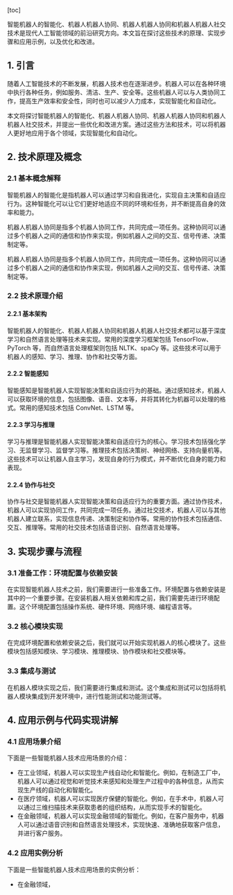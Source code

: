 
[toc]                    
                
                
智能机器人的智能化、机器人机器人协同、机器人机器人协同和机器人机器人社交技术是现代人工智能领域的前沿研究方向。本文旨在探讨这些技术的原理、实现步骤和应用示例，以及优化和改进。

## 1. 引言

随着人工智能技术的不断发展，机器人技术也在逐渐进步。机器人可以在各种环境中执行各种任务，例如服务、清洁、生产、安全等。这些机器人可以与人类协同工作，提高生产效率和安全性，同时也可以减少人力成本，实现智能化和自动化。

本文将探讨智能机器人的智能化、机器人机器人协同、机器人机器人协同和机器人机器人社交技术，并提出一些优化和改进方案。通过这些方法和技术，可以将机器人更好地应用于各个领域，实现智能化和自动化。

## 2. 技术原理及概念

### 2.1 基本概念解释

智能机器人的智能化是指机器人可以通过学习和自我进化，实现自主决策和自适应行为。这种智能化可以让它们更好地适应不同的环境和任务，并不断提高自身的效率和能力。

机器人机器人协同是指多个机器人协同工作，共同完成一项任务。这种协同可以通过多个机器人之间的通信和协作来实现，例如机器人之间的交互、信号传递、决策制定等。

机器人机器人协同是指多个机器人协同工作，共同完成一项任务。这种协同可以通过多个机器人之间的通信和协作来实现，例如机器人之间的交互、信号传递、决策制定等。

### 2.2 技术原理介绍

#### 2.2.1 基本架构

智能机器人的智能化、机器人机器人协同和机器人机器人社交技术都可以基于深度学习和自然语言处理等技术来实现。常用的深度学习框架包括 TensorFlow、PyTorch 等，而自然语言处理框架则包括 NLTK、spaCy 等。这些技术可以用于机器人的感知、学习、推理、协作和社交等方面。

#### 2.2.2 智能感知

智能感知是智能机器人实现智能决策和自适应行为的基础。通过感知技术，机器人可以获取环境的信息，包括图像、语音、文本等，并将其转化为机器可以处理的格式。常用的感知技术包括 ConvNet、LSTM 等。

#### 2.2.3 学习与推理

学习与推理是智能机器人实现智能决策和自适应行为的核心。学习技术包括强化学习、无监督学习、监督学习等。推理技术包括决策树、神经网络、支持向量机等。这些技术可以让机器人自主学习，发现自身的行为模式，并不断优化自身的能力和表现。

#### 2.2.4 协作与社交

协作与社交是智能机器人实现智能决策和自适应行为的重要方面。通过协作技术，机器人可以实现协同工作，共同完成一项任务。通过社交技术，机器人可以与其他机器人建立联系，实现信息传递、决策制定和协作等。常用的协作技术包括通信、交互、推理等。常用的社交技术包括语音识别、自然语言处理等。

## 3. 实现步骤与流程

### 3.1 准备工作：环境配置与依赖安装

在实现智能机器人技术之前，我们需要进行一些准备工作。环境配置与依赖安装是其中的一个重要步骤。在安装机器人相关依赖和库之前，我们需要先进行环境配置。这个环境配置包括操作系统、硬件环境、网络环境、编程语言等。

### 3.2 核心模块实现

在完成环境配置和依赖安装之后，我们就可以开始实现机器人的核心模块了。这些模块包括感知模块、学习模块、推理模块、协作模块和社交模块等。

### 3.3 集成与测试

在机器人模块实现之后，我们需要进行集成和测试。这个集成和测试可以包括将机器人模块集成到开发环境中，进行性能测试和功能测试等。

## 4. 应用示例与代码实现讲解

### 4.1 应用场景介绍

下面是一些智能机器人技术应用场景的介绍：

- 在工业领域，机器人可以实现生产线自动化和智能化。例如，在制造工厂中，机器人可以通过视觉和听觉技术来感知和处理生产过程中的各种信息，从而实现生产线的自动化和智能化。
- 在医疗领域，机器人可以实现医疗保健的智能化。例如，在手术中，机器人可以通过三维扫描技术来获取患者的组织结构，从而实现手术的智能化。
- 在金融领域，机器人可以实现金融领域的智能化。例如，在客户服务中，机器人可以通过语音识别和自然语言处理技术，实现快速、准确地获取客户信息，并进行客户服务。

### 4.2 应用实例分析

下面是一些智能机器人技术应用场景的实例分析：

- 在金融领域，


